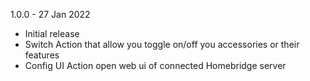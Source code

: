 1.0.0 - 27 Jan 2022
- Initial release
- Switch Action that allow you toggle on/off you accessories or their features
- Config UI Action open web ui of connected Homebridge server

